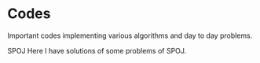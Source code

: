 # Codes
Important codes implementing various algorithms and day to day problems.


SPOJ
Here I have solutions of some problems of SPOJ.
